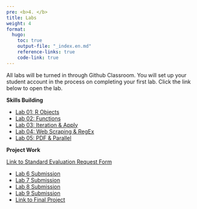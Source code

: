 ```yaml
---
pre: <b>4. </b>
title: Labs
weight: 4
format:
  hugo:
    toc: true
    output-file: "_index.en.md"
    reference-links: true
    code-link: true
---
```


All labs will be turned in through Github Classroom. You will set up your student account in the process on completing your first lab. Click the link below to open the lab.

**Skills Building**

-   [Lab 01: R Objects]
-   [Lab 02: Functions]
-   [Lab 03: Iteration & Apply]
-   [Lab 04: Web Scraping & RegEx]
-   [Lab 05: PDF & Parallel]

**Project Work**

[Link to Standard Evaluation Request Form]

-   [Lab 6 Submission]
-   [Lab 7 Submission]
-   [Lab 8 Submission]
-   [Lab 9 Submission]
-   [Link to Final Project]

  [Lab 01: R Objects]: /Adv-R-Reader/labs/lab1-objects.html
  [Lab 02: Functions]: /Adv-R-Reader/labs/lab2-functions.html
  [Lab 03: Iteration & Apply]: /Adv-R-Reader/labs/lab3-iteration-apply.html
  [Lab 04: Web Scraping & RegEx]: /Adv-R-Reader/labs/lab4-web-scraping-regex.html
  [Lab 05: PDF & Parallel]: /Adv-R-Reader/labs/lab5-PDF-Parallel.html
  [Link to Standard Evaluation Request Form]: /Adv-R-Reader/labs/lab_standards_form.qmd
  [Lab 6 Submission]: https://moodle.smith.edu/mod/assign/view.php?id=1030993
  [Lab 7 Submission]: https://moodle.smith.edu/mod/assign/view.php?id=1034768
  [Lab 8 Submission]: https://moodle.smith.edu/mod/assign/view.php?id=1034892
  [Lab 9 Submission]: https://moodle.smith.edu/mod/assign/view.php?id=1034893
  [Link to Final Project]: https://moodle.smith.edu/mod/url/view.php?id=1029245
